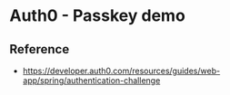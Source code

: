 # Auth0 - Passkey demo

## Reference

* https://developer.auth0.com/resources/guides/web-app/spring/authentication-challenge